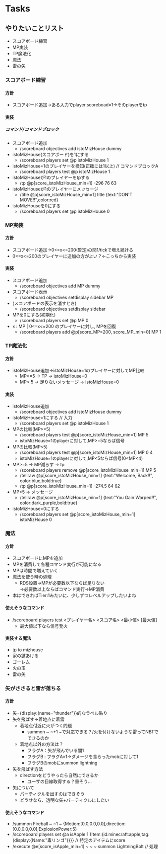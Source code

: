 # Tasks
## やりたいことリスト
* スコアボード練習
* MP実装
* TP魔法化
* 魔法
* 雷の矢

### スコアボード練習
#### 方針
* スコアボード追加→ある入力でplayer.scoreboad=1→そのplayerをtp

#### 実装
##### コマンド/コマンドブロック
* スコアボード追加
  * /scoreboard objectives add istoMizHouse dummy
* istoMizHouse(スコアボード)を1にする
  * /scoreboard players set @p istoMizHouse 1
* istoMizHouse=1のプレイヤーを検知(正確には1以上) // コマンドブロックA
  * /scoreboard players test @p istoMizHouse 1
* istoMizHouseが1のプレイヤーをtpする
  * /tp @p[score_istoMizHouse_min=1] -296 76 63
* istoMizHouseが1のプレイヤーにメッセージ
  * /title @p[score_istoMizHouse_min=1] title {text:"DON'T MOVE!!",color:red}
* istoMizHouseを0にする
  * /scoreboard players set @p istoMizHouse 0


### MP実装
#### 方針
* スコアボード追加→0<=x<=200(暫定)の間1/tickで増え続ける
* 0<=x<=200のプレイヤーに追加の方がよい？<-こっちから実装

#### 実装
* スコアボード追加
  * /scoreboard objectives add MP dummy
* スコアボード表示
  * /scoreboard objectives setdisplay sidebar MP
* (スコアボードの表示を消すとき)
  * /scoreboard objectives setdisplay sidebar
* MPを0にする(初期化)
  * /scoreboard players set @p MP 0
* x : MP | 0<=x<=200 のプレイヤーに対し, MPを回復
  * /scoreboard players add @p[score_MP=200, score_MP_min=0] MP 1


### TP魔法化
#### 方針
* istoMizHouse追加→istoMizHouse=1のプレイヤーに対してMP比較
  * MP>=5 -> TP -> istoMizHouse=0
  * MP< 5 -> 足りないメッセージ -> istoMizHouse=0

#### 実装
* istoMizHouse追加
  * /scoreboard objectives add istoMizHouse dummy
* istoMizHouse=1にする // 入力
  * /scoreboard players set @p istoMizHouse 1
* MPの比較(MP>=5)
  * /scoreboard players test @p[score_istoMizHouse_min=1] MP 5
  * istoMizHouse=1のplayerに対して,MP>=5ならば信号
* MPの比較(MP<5)
  * /scoreboard players test @p[score_istoMizHouse_min=1] MP 0 4
  * istoMizHouse=1のplayerに対して,MP<5ならば信号(0<MP<4)
* MP>=5 -> MP減らす -> tp
  * /scoreboard players remove @p[score_istoMizHouse_min=1] MP 5
  * /tellraw @p[score_istoMizHouse_min=1] {text:"Welcome, Back!!", color:blue,bold:true}
  * /tp @p[score_istoMizHouse_min=1] -274.5 64 62
* MP<5 -> メッセージ
  * /tellraw @p[score_istoMizHouse_min=1] {text:"You Gain Warped!!", color:dark_purple,bold:true}
* istoMizHouse=0にする
  * /scoreboard players set @p[score_istoMizHouse_min=1] istoMizHouse 0


### 魔法
#### 方針
* スコアボードにMPを追加
* MPを消費して各種コマンド実行が可能になる
* MPは時間で増えていく
* 魔法を使う時の処理
  * RDS設置→MPが必要数以下ならば足りない  
      →必要数以上ならばコマンド実行→MP消費
* 本はできればTier:1みたいに、少しずつレベルアップしたいよね

#### 使えそうなコマンド
* /scoreboard players test <プレイヤー名> <スコア名> <最小値> [最大値]
  * 最大値以下なら信号発火

#### 実装する魔法
* tp to mizhouse
* 家の鍵あける
* ゴーレム
* 火の玉
* 雷の矢

### 矢がささると雷が落ちる
#### 方針
* 矢={display:{name="thunder"}}的なラベル貼り
* 矢を飛ばす→着地点に着雷
  * 着地点付近に火がつく問題
    * summon ~ ~+1 ~で対応できる？/火を付けないような雷ってNBTでできるのか
  * 着地点以外の方法は？
    * フラグA：矢が飛んでいる間1
    * フラグB : フラグA=1->ダメージを食らったmobに対して1
    * フラグBのmobにsummon lightning
* 矢を飛ばす方法
  * directionをどうやったら自然にできるか
    * ユーザの目線取得する？重そう...
* 矢について
  * パーティクルを出すのはできそう
  * どうせなら、透明な矢+パーティクルにしたい

#### 使えそうなコマンド
* /summon Fireball ~ ~1 ~ {Motion:[0.0,0.0,0.0],direction:[0.0,0.0,0.0],ExplosionPower:5}
* /scoreboard players set @a isApple 1 {Item:{id:minecraft:apple,tag:{display:{Name:"毒リンゴ"}}}} // 特定のアイテムにscore
* /execute @e[score_isApple_min=1] ~ ~ ~ summon LightningBolt // 処理


